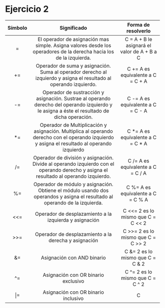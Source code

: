 # Ejercicio 2

|Símbolo|Significado|Forma de resolverlo|
|:-----:|:-----:|:-----:|
| = | El operador de asignación mas simple. Asigna valores desde los operadores de la derecha hacia los de la izquierda. | C = A + B le asignará el valor de A + B a C |
| += | Operador de suma y asignación. Suma al operador derecho al izquierdo y asigna el resultado al operando izquierdo. | C += A es equivalente a C = C + A |
| -= | Operador de sustracción y asignación. Sustrae al operando derecho del operando izquierdo y le asigna a éste el resultado de dicha operación. | C -= A es equivalente a C = C - A |
| *= | Operador de Multiplicación y asignación. Multiplica al operando derecho con el operando izquierdo y asigna el resultado al operando izquierdo | C *= A es equivalente a C = C * A |
| /= | Operador de división y asignación. Divide al operando izquierdo con el operando derecho y asigna el resultado al operando izquierdo. | C /= A es equivalente a C = C / A |
| %= | Operador de módulo y asignación. Obtiene el módulo usando dos operandos y asigna el resultado al operando de la izquierda. | C %= A es equivalente a C = C % A |
| <<= | Operador de desplazamiento a la izquierda y asignación | C <<= 2 es lo mismo que C = C << 2 |
| >>= | Operador de desplazamiento a la derecha y asignación | C >>= 2 es lo mismo que C = C >> 2 |
| &= | Asignación con AND binario | C &= 2 es lo mismo que C = C & 2 |
| ^= | Asignación con OR binario exclusivo | C ^= 2 es lo mismo que C = C ^ 2 |
| \|= | Asignación con OR binario inclusivo | C |= 2 es lo mismo que C = C | 2 |
